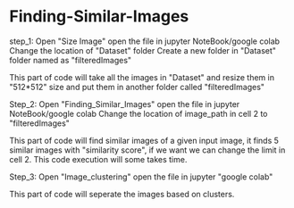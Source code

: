 # Finding-Similar-Images

step_1: Open "Size Image"
        open the file in jupyter NoteBook/google colab
	Change the location of "Dataset" folder
	Create a new folder in "Dataset" folder named as "filteredImages"  

This part of code will take all the images in "Dataset" and resize them in "512*512" size 
and put them in another folder called "filteredImages"


Step_2: Open "Finding_Similar_Images"
	open the file in jupyter NoteBook/google colab
	Change the location of image_path in cell 2 to "filteredImages"  
	
This part of code will find similar images of a given input image, it finds 5 similar images 
with "similarity score", if we want we can change the limit in cell 2. This code execution 
will some takes time. 


	  
Step_3: Open "Image_clustering" 
	open the file in jupyter "google colab"
	
This part of code will seperate the images based on clusters.

	
	
